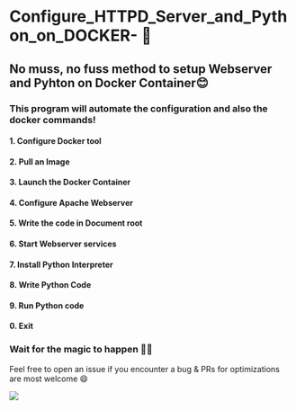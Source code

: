  
# Configure_HTTPD_Server_and_Python_on_DOCKER- :raised_hands:

## No muss, no fuss method to setup Webserver and Pyhton on Docker Container:blush:

### This program will automate the configuration and also the docker commands!

#### 1. Configure Docker tool

#### 2. Pull an Image

#### 3. Launch the Docker Container

#### 4. Configure Apache Webserver

#### 5. Write the code in Document root

#### 6. Start Webserver services

#### 7. Install Python Interpreter

#### 8. Write Python Code

#### 9. Run Python code

#### 0. Exit

### Wait for the magic to happen :tophat::crystal_ball:

Feel free to open an issue if you encounter a bug & PRs for optimizations are most welcome :smile:

![](https://visitor-badge.glitch.me/badge?page_id=24-komal.Configure_HTTPD_Server_and_Python_on_DOCKER-)
